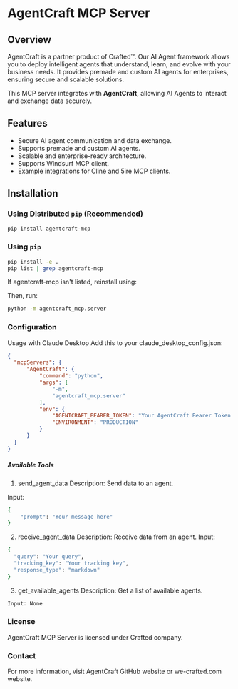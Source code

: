 # AgentCraft MCP Server

## Overview

AgentCraft is a partner product of Crafted™. Our AI Agent framework allows you to deploy intelligent agents that understand, learn, and evolve with your business needs. It provides premade and custom AI agents for enterprises, ensuring secure and scalable solutions.

This MCP server integrates with **AgentCraft**, allowing AI Agents to interact and exchange data securely.

## Features

- Secure AI agent communication and data exchange.
- Supports premade and custom AI agents.
- Scalable and enterprise-ready architecture.
- Supports Windsurf MCP client.
- Example integrations for Cline and 5ire MCP clients.

## Installation

### Using Distributed `pip` (Recommended)

```bash
pip install agentcraft-mcp
```

### Using `pip`

```bash
pip install -e .
pip list | grep agentcraft-mcp
```

If agentcraft-mcp isn't listed, reinstall using:

Then, run:

```bash
python -m agentcraft_mcp.server
```

### Configuration

Usage with Claude Desktop
Add this to your claude_desktop_config.json:

```json
{
  "mcpServers": {
      "AgentCraft": {
          "command": "python",
          "args": [
              "-m",
              "agentcraft_mcp.server"
          ],
          "env": {
              "AGENTCRAFT_BEARER_TOKEN": "Your AgentCraft Bearer Token for authorization",
              "ENVIRONMENT": "PRODUCTION"
          }
      }
  }
}
```

##### Available Tools

1. send_agent_data
Description: Send data to an agent.

Input:
```bash
{  
    "prompt": "Your message here"
}
```

2. receive_agent_data
Description: Receive data from an agent.
Input:
```bash
{
  "query": "Your query",
  "tracking_key": "Your tracking key",
  "response_type": "markdown"
}
```

3. get_available_agents
Description: Get a list of available agents.
```bash
Input: None
```

### License
AgentCraft MCP Server is licensed under Crafted company.

### Contact
For more information, visit AgentCraft GitHub website or we-crafted.com website.